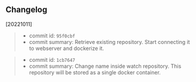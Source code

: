 ## Changelog

[20221011]

>- commit id: `95f0cbf`
>- commit summary: Retrieve existing repository. Start connecting it to webserver and dockerize it.  



>- commit id: `1cb7647`
>- commit summary: Change name inside watch repository. This repository will be stored as a single docker container. 